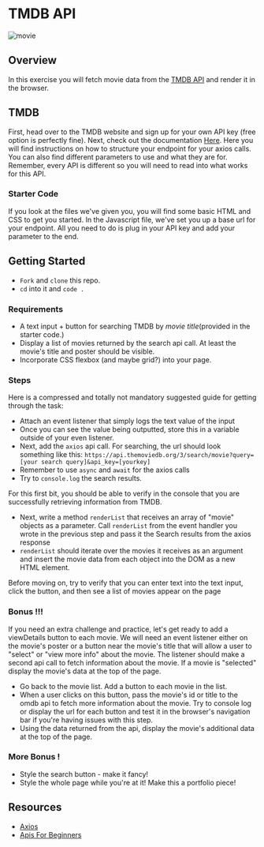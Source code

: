 # TMDB API

![movie](https://tmdb.eu/images/logo.png)

## Overview

In this exercise you will fetch movie data from the [TMDB API](https://developers.themoviedb.org/3/getting-started/introduction) and render it in the browser.

## TMDB

First, head over to the TMDB website and sign up for your own API key (free option is perfectly fine). Next, check out the documentation [Here](https://developers.themoviedb.org/3/getting-started/introduction). Here you will find instructions on how to structure your endpoint for your axios calls. You can also find different parameters to use and what they are for. Remember, every API is different so you will need to read into what works for this API.

### Starter Code

If you look at the files we've given you, you will find some basic HTML and CSS to get you started. In the Javascript file, we've set you up a base url for your endpoint. All you need to do is plug in your API key and add your parameter to the end.

## Getting Started

- `Fork` and `clone` this repo.
- `cd` into it and `code .`

### Requirements

- A text input + button for searching TMDB by _movie title_(provided in the starter code.)
- Display a list of movies returned by the search api call. At least the movie's title and poster should be visible.
- Incorporate CSS flexbox (and maybe grid?) into your page.

### Steps

Here is a compressed and totally not mandatory suggested guide for getting through the task:

- Attach an event listener that simply logs the text value of the input
- Once you can see the value being outputted, store this in a variable outside of your even listener.
- Next, add the `axios` api call. For searching, the url should look something like this: `https://api.themoviedb.org/3/search/movie?query=[your search query]&api_key=[yourkey]`
- Remember to use `async` and `await` for the axios calls
- Try to `console.log` the search results.

For this first bit, you should be able to verify in the console that you are successfully retrieving information from TMDB.

- Next, write a method `renderList` that receives an array of "movie" objects as a parameter. Call `renderList` from the event handler you wrote in the previous step and pass it the Search results from the axios response
- `renderList` should iterate over the movies it receives as an argument and insert the movie data from each object into the DOM as a new HTML element.

Before moving on, try to verify that you can enter text into the text input, click the button, and then see a list of movies appear on the page

### Bonus !!!

If you need an extra challenge and practice, let's get ready to add a viewDetails button to each movie.
We will need an event listener either on the movie's poster or a button near the movie's title that will allow a user to "select" or "view more info" about the movie. The listener should make a second api call to fetch information about the movie. If a movie is "selected" display the movie's data at the top of the page.

- Go back to the movie list. Add a button to each movie in the list.
- When a user clicks on this button, pass the movie's id or title to the omdb api to fetch more information about the movie. Try to console log or display the url for each button and test it in the browser's navigation bar if you're having issues with this step.
- Using the data returned from the api, display the movie's additional data at the top of the page.

### More Bonus !

- Style the search button - make it fancy!
- Style the whole page while you're at it! Make this a portfolio piece!

## Resources

- [Axios](https://github.com/axios/axios)
- [Apis For Beginners](https://medium.com/@LewisMenelaws/a-beginners-guide-to-web-apis-and-how-they-will-help-you-23923a0da450)
